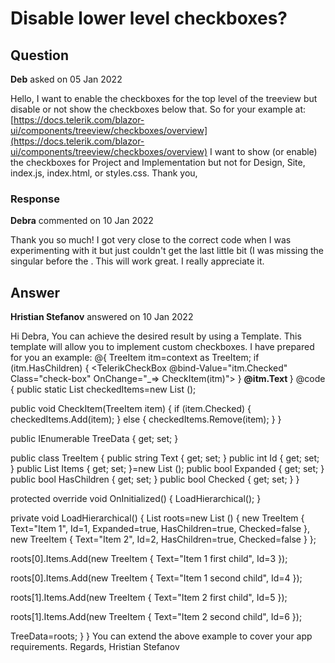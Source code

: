 # Disable lower level checkboxes?

## Question

**Deb** asked on 05 Jan 2022

Hello, I want to enable the checkboxes for the top level of the treeview but disable or not show the checkboxes below that. So for your example at: [https://docs.telerik.com/blazor-ui/components/treeview/checkboxes/overview](https://docs.telerik.com/blazor-ui/components/treeview/checkboxes/overview) I want to show (or enable) the checkboxes for Project and Implementation but not for Design, Site, index.js, index.html, or styles.css. Thank you,

### Response

**Debra** commented on 10 Jan 2022

Thank you so much! I got very close to the correct code when I was experimenting with it but just couldn't get the last little bit (I was missing the singular <TreeViewBinding> before the <ItemTemplate>. This will work great. I really appreciate it.

## Answer

**Hristian Stefanov** answered on 10 Jan 2022

Hi Debra, You can achieve the desired result by using a Template. This template will allow you to implement custom checkboxes. I have prepared for you an example: <style>.check-box { margin-right: 6px;
} </style> <TelerikTreeView Data="@TreeData"> <TreeViewBindings> <TreeViewBinding> <ItemTemplate> @{
TreeItem itm=context as TreeItem;
if (itm.HasChildren)
{ <TelerikCheckBox @bind-Value="itm.Checked" Class="check-box" OnChange="_=> CheckItem(itm)"> </TelerikCheckBox> } <strong> @itm.Text </strong> } </ItemTemplate> </TreeViewBinding> </TreeViewBindings> </TelerikTreeView> @code {
public static List <TreeItem> checkedItems=new List <TreeItem> ();

public void CheckItem(TreeItem item)
{
if (item.Checked)
{
checkedItems.Add(item);
}
else
{
checkedItems.Remove(item);
}
}

public IEnumerable <TreeItem> TreeData { get; set; }

public class TreeItem
{
public string Text { get; set; }
public int Id { get; set; }
public List <TreeItem> Items { get; set; }=new List <TreeItem> ();
public bool Expanded { get; set; }
public bool HasChildren { get; set; }
public bool Checked { get; set; }
}

protected override void OnInitialized()
{
LoadHierarchical();
}

private void LoadHierarchical()
{
List <TreeItem> roots=new List <TreeItem> () {
new TreeItem { Text="Item 1", Id=1, Expanded=true, HasChildren=true, Checked=false },
new TreeItem { Text="Item 2", Id=2, HasChildren=true, Checked=false }
};

roots[0].Items.Add(new TreeItem
{
Text="Item 1 first child",
Id=3
});

roots[0].Items.Add(new TreeItem
{
Text="Item 1 second child",
Id=4
});

roots[1].Items.Add(new TreeItem
{
Text="Item 2 first child",
Id=5
});

roots[1].Items.Add(new TreeItem
{
Text="Item 2 second child",
Id=6
});

TreeData=roots;
}
} You can extend the above example to cover your app requirements. Regards, Hristian Stefanov
